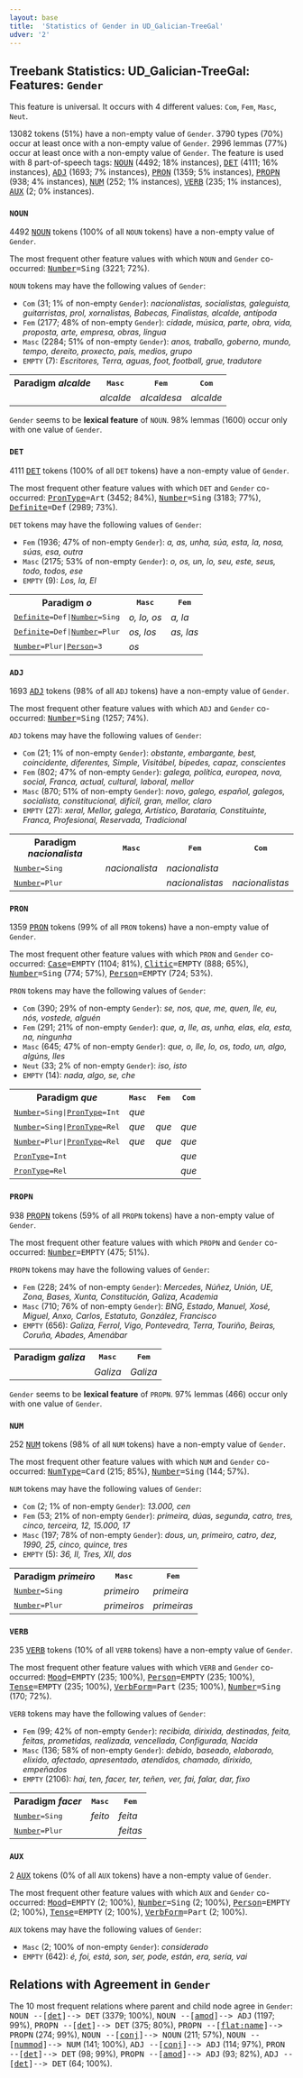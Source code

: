 ```yaml
---
layout: base
title:  'Statistics of Gender in UD_Galician-TreeGal'
udver: '2'
---
```


## Treebank Statistics: UD_Galician-TreeGal: Features: `Gender`

This feature is universal.
It occurs with 4 different values: `Com`, `Fem`, `Masc`, `Neut`.

13082 tokens (51%) have a non-empty value of `Gender`.
3790 types (70%) occur at least once with a non-empty value of `Gender`.
2996 lemmas (77%) occur at least once with a non-empty value of `Gender`.
The feature is used with 8 part-of-speech tags: <tt><a href="gl_treegal-pos-NOUN.html">NOUN</a></tt> (4492; 18% instances), <tt><a href="gl_treegal-pos-DET.html">DET</a></tt> (4111; 16% instances), <tt><a href="gl_treegal-pos-ADJ.html">ADJ</a></tt> (1693; 7% instances), <tt><a href="gl_treegal-pos-PRON.html">PRON</a></tt> (1359; 5% instances), <tt><a href="gl_treegal-pos-PROPN.html">PROPN</a></tt> (938; 4% instances), <tt><a href="gl_treegal-pos-NUM.html">NUM</a></tt> (252; 1% instances), <tt><a href="gl_treegal-pos-VERB.html">VERB</a></tt> (235; 1% instances), <tt><a href="gl_treegal-pos-AUX.html">AUX</a></tt> (2; 0% instances).

### `NOUN`

4492 <tt><a href="gl_treegal-pos-NOUN.html">NOUN</a></tt> tokens (100% of all `NOUN` tokens) have a non-empty value of `Gender`.

The most frequent other feature values with which `NOUN` and `Gender` co-occurred: <tt><a href="gl_treegal-feat-Number.html">Number</a></tt><tt>=Sing</tt> (3221; 72%).

`NOUN` tokens may have the following values of `Gender`:

* `Com` (31; 1% of non-empty `Gender`): <em>nacionalistas, socialistas, galeguista, guitarristas, prol, xornalistas, Babecas, Finalistas, alcalde, antípoda</em>
* `Fem` (2177; 48% of non-empty `Gender`): <em>cidade, música, parte, obra, vida, proposta, arte, empresa, obras, lingua</em>
* `Masc` (2284; 51% of non-empty `Gender`): <em>anos, traballo, goberno, mundo, tempo, dereito, proxecto, país, medios, grupo</em>
* `EMPTY` (7): <em>Escritores, Terra, aguas, foot, football, grue, tradutore</em>

<table>
  <tr><th>Paradigm <i>alcalde</i></th><th><tt>Masc</tt></th><th><tt>Fem</tt></th><th><tt>Com</tt></th></tr>
  <tr><td><tt></tt></td><td><em>alcalde</em></td><td><em>alcaldesa</em></td><td><em>alcalde</em></td></tr>
</table>

`Gender` seems to be **lexical feature** of `NOUN`. 98% lemmas (1600) occur only with one value of `Gender`.

### `DET`

4111 <tt><a href="gl_treegal-pos-DET.html">DET</a></tt> tokens (100% of all `DET` tokens) have a non-empty value of `Gender`.

The most frequent other feature values with which `DET` and `Gender` co-occurred: <tt><a href="gl_treegal-feat-PronType.html">PronType</a></tt><tt>=Art</tt> (3452; 84%), <tt><a href="gl_treegal-feat-Number.html">Number</a></tt><tt>=Sing</tt> (3183; 77%), <tt><a href="gl_treegal-feat-Definite.html">Definite</a></tt><tt>=Def</tt> (2989; 73%).

`DET` tokens may have the following values of `Gender`:

* `Fem` (1936; 47% of non-empty `Gender`): <em>a, as, unha, súa, esta, la, nosa, súas, esa, outra</em>
* `Masc` (2175; 53% of non-empty `Gender`): <em>o, os, un, lo, seu, este, seus, todo, todos, ese</em>
* `EMPTY` (9): <em>Los, la, El</em>

<table>
  <tr><th>Paradigm <i>o</i></th><th><tt>Masc</tt></th><th><tt>Fem</tt></th></tr>
  <tr><td><tt><tt><a href="gl_treegal-feat-Definite.html">Definite</a></tt><tt>=Def</tt>|<tt><a href="gl_treegal-feat-Number.html">Number</a></tt><tt>=Sing</tt></tt></td><td><em>o, lo, os</em></td><td><em>a, la</em></td></tr>
  <tr><td><tt><tt><a href="gl_treegal-feat-Definite.html">Definite</a></tt><tt>=Def</tt>|<tt><a href="gl_treegal-feat-Number.html">Number</a></tt><tt>=Plur</tt></tt></td><td><em>os, los</em></td><td><em>as, las</em></td></tr>
  <tr><td><tt><tt><a href="gl_treegal-feat-Number.html">Number</a></tt><tt>=Plur</tt>|<tt><a href="gl_treegal-feat-Person.html">Person</a></tt><tt>=3</tt></tt></td><td><em>os</em></td><td></td></tr>
</table>

### `ADJ`

1693 <tt><a href="gl_treegal-pos-ADJ.html">ADJ</a></tt> tokens (98% of all `ADJ` tokens) have a non-empty value of `Gender`.

The most frequent other feature values with which `ADJ` and `Gender` co-occurred: <tt><a href="gl_treegal-feat-Number.html">Number</a></tt><tt>=Sing</tt> (1257; 74%).

`ADJ` tokens may have the following values of `Gender`:

* `Com` (21; 1% of non-empty `Gender`): <em>obstante, embargante, best, coincidente, diferentes, Simple, Visitábel, bípedes, capaz, conscientes</em>
* `Fem` (802; 47% of non-empty `Gender`): <em>galega, política, europea, nova, social, Franca, actual, cultural, laboral, mellor</em>
* `Masc` (870; 51% of non-empty `Gender`): <em>novo, galego, español, galegos, socialista, constitucional, difícil, gran, mellor, claro</em>
* `EMPTY` (27): <em>xeral, Mellor, galega, Artístico, Barataria, Constituínte, Franca, Profesional, Reservada, Tradicional</em>

<table>
  <tr><th>Paradigm <i>nacionalista</i></th><th><tt>Masc</tt></th><th><tt>Fem</tt></th><th><tt>Com</tt></th></tr>
  <tr><td><tt><tt><a href="gl_treegal-feat-Number.html">Number</a></tt><tt>=Sing</tt></tt></td><td><em>nacionalista</em></td><td><em>nacionalista</em></td><td></td></tr>
  <tr><td><tt><tt><a href="gl_treegal-feat-Number.html">Number</a></tt><tt>=Plur</tt></tt></td><td></td><td><em>nacionalistas</em></td><td><em>nacionalistas</em></td></tr>
</table>

### `PRON`

1359 <tt><a href="gl_treegal-pos-PRON.html">PRON</a></tt> tokens (99% of all `PRON` tokens) have a non-empty value of `Gender`.

The most frequent other feature values with which `PRON` and `Gender` co-occurred: <tt><a href="gl_treegal-feat-Case.html">Case</a></tt><tt>=EMPTY</tt> (1104; 81%), <tt><a href="gl_treegal-feat-Clitic.html">Clitic</a></tt><tt>=EMPTY</tt> (888; 65%), <tt><a href="gl_treegal-feat-Number.html">Number</a></tt><tt>=Sing</tt> (774; 57%), <tt><a href="gl_treegal-feat-Person.html">Person</a></tt><tt>=EMPTY</tt> (724; 53%).

`PRON` tokens may have the following values of `Gender`:

* `Com` (390; 29% of non-empty `Gender`): <em>se, nos, que, me, quen, lle, eu, nós, vostede, alguén</em>
* `Fem` (291; 21% of non-empty `Gender`): <em>que, a, lle, as, unha, elas, ela, esta, na, ningunha</em>
* `Masc` (645; 47% of non-empty `Gender`): <em>que, o, lle, lo, os, todo, un, algo, algúns, lles</em>
* `Neut` (33; 2% of non-empty `Gender`): <em>iso, isto</em>
* `EMPTY` (14): <em>nada, algo, se, che</em>

<table>
  <tr><th>Paradigm <i>que</i></th><th><tt>Masc</tt></th><th><tt>Fem</tt></th><th><tt>Com</tt></th></tr>
  <tr><td><tt><tt><a href="gl_treegal-feat-Number.html">Number</a></tt><tt>=Sing</tt>|<tt><a href="gl_treegal-feat-PronType.html">PronType</a></tt><tt>=Int</tt></tt></td><td><em>que</em></td><td></td><td></td></tr>
  <tr><td><tt><tt><a href="gl_treegal-feat-Number.html">Number</a></tt><tt>=Sing</tt>|<tt><a href="gl_treegal-feat-PronType.html">PronType</a></tt><tt>=Rel</tt></tt></td><td><em>que</em></td><td><em>que</em></td><td><em>que</em></td></tr>
  <tr><td><tt><tt><a href="gl_treegal-feat-Number.html">Number</a></tt><tt>=Plur</tt>|<tt><a href="gl_treegal-feat-PronType.html">PronType</a></tt><tt>=Rel</tt></tt></td><td><em>que</em></td><td><em>que</em></td><td><em>que</em></td></tr>
  <tr><td><tt><tt><a href="gl_treegal-feat-PronType.html">PronType</a></tt><tt>=Int</tt></tt></td><td></td><td></td><td><em>que</em></td></tr>
  <tr><td><tt><tt><a href="gl_treegal-feat-PronType.html">PronType</a></tt><tt>=Rel</tt></tt></td><td></td><td></td><td><em>que</em></td></tr>
</table>

### `PROPN`

938 <tt><a href="gl_treegal-pos-PROPN.html">PROPN</a></tt> tokens (59% of all `PROPN` tokens) have a non-empty value of `Gender`.

The most frequent other feature values with which `PROPN` and `Gender` co-occurred: <tt><a href="gl_treegal-feat-Number.html">Number</a></tt><tt>=EMPTY</tt> (475; 51%).

`PROPN` tokens may have the following values of `Gender`:

* `Fem` (228; 24% of non-empty `Gender`): <em>Mercedes, Núñez, Unión, UE, Zona, Bases, Xunta, Constitución, Galiza, Academia</em>
* `Masc` (710; 76% of non-empty `Gender`): <em>BNG, Estado, Manuel, Xosé, Miguel, Anxo, Carlos, Estatuto, González, Francisco</em>
* `EMPTY` (656): <em>Galiza, Ferrol, Vigo, Pontevedra, Terra, Touriño, Beiras, Coruña, Abades, Amenábar</em>

<table>
  <tr><th>Paradigm <i>galiza</i></th><th><tt>Masc</tt></th><th><tt>Fem</tt></th></tr>
  <tr><td><tt></tt></td><td><em>Galiza</em></td><td><em>Galiza</em></td></tr>
</table>

`Gender` seems to be **lexical feature** of `PROPN`. 97% lemmas (466) occur only with one value of `Gender`.

### `NUM`

252 <tt><a href="gl_treegal-pos-NUM.html">NUM</a></tt> tokens (98% of all `NUM` tokens) have a non-empty value of `Gender`.

The most frequent other feature values with which `NUM` and `Gender` co-occurred: <tt><a href="gl_treegal-feat-NumType.html">NumType</a></tt><tt>=Card</tt> (215; 85%), <tt><a href="gl_treegal-feat-Number.html">Number</a></tt><tt>=Sing</tt> (144; 57%).

`NUM` tokens may have the following values of `Gender`:

* `Com` (2; 1% of non-empty `Gender`): <em>13.000, cen</em>
* `Fem` (53; 21% of non-empty `Gender`): <em>primeira, dúas, segunda, catro, tres, cinco, terceira, 12, 15.000, 17</em>
* `Masc` (197; 78% of non-empty `Gender`): <em>dous, un, primeiro, catro, dez, 1990, 25, cinco, quince, tres</em>
* `EMPTY` (5): <em>36, II, Tres, XII, dos</em>

<table>
  <tr><th>Paradigm <i>primeiro</i></th><th><tt>Masc</tt></th><th><tt>Fem</tt></th></tr>
  <tr><td><tt><tt><a href="gl_treegal-feat-Number.html">Number</a></tt><tt>=Sing</tt></tt></td><td><em>primeiro</em></td><td><em>primeira</em></td></tr>
  <tr><td><tt><tt><a href="gl_treegal-feat-Number.html">Number</a></tt><tt>=Plur</tt></tt></td><td><em>primeiros</em></td><td><em>primeiras</em></td></tr>
</table>

### `VERB`

235 <tt><a href="gl_treegal-pos-VERB.html">VERB</a></tt> tokens (10% of all `VERB` tokens) have a non-empty value of `Gender`.

The most frequent other feature values with which `VERB` and `Gender` co-occurred: <tt><a href="gl_treegal-feat-Mood.html">Mood</a></tt><tt>=EMPTY</tt> (235; 100%), <tt><a href="gl_treegal-feat-Person.html">Person</a></tt><tt>=EMPTY</tt> (235; 100%), <tt><a href="gl_treegal-feat-Tense.html">Tense</a></tt><tt>=EMPTY</tt> (235; 100%), <tt><a href="gl_treegal-feat-VerbForm.html">VerbForm</a></tt><tt>=Part</tt> (235; 100%), <tt><a href="gl_treegal-feat-Number.html">Number</a></tt><tt>=Sing</tt> (170; 72%).

`VERB` tokens may have the following values of `Gender`:

* `Fem` (99; 42% of non-empty `Gender`): <em>recibida, dirixida, destinadas, feita, feitas, prometidas, realizada, vencellada, Configurada, Nacida</em>
* `Masc` (136; 58% of non-empty `Gender`): <em>debido, baseado, elaborado, elixido, afectado, apresentado, atendidos, chamado, dirixido, empeñados</em>
* `EMPTY` (2106): <em>hai, ten, facer, ter, teñen, ver, fai, falar, dar, fixo</em>

<table>
  <tr><th>Paradigm <i>facer</i></th><th><tt>Masc</tt></th><th><tt>Fem</tt></th></tr>
  <tr><td><tt><tt><a href="gl_treegal-feat-Number.html">Number</a></tt><tt>=Sing</tt></tt></td><td><em>feito</em></td><td><em>feita</em></td></tr>
  <tr><td><tt><tt><a href="gl_treegal-feat-Number.html">Number</a></tt><tt>=Plur</tt></tt></td><td></td><td><em>feitas</em></td></tr>
</table>

### `AUX`

2 <tt><a href="gl_treegal-pos-AUX.html">AUX</a></tt> tokens (0% of all `AUX` tokens) have a non-empty value of `Gender`.

The most frequent other feature values with which `AUX` and `Gender` co-occurred: <tt><a href="gl_treegal-feat-Mood.html">Mood</a></tt><tt>=EMPTY</tt> (2; 100%), <tt><a href="gl_treegal-feat-Number.html">Number</a></tt><tt>=Sing</tt> (2; 100%), <tt><a href="gl_treegal-feat-Person.html">Person</a></tt><tt>=EMPTY</tt> (2; 100%), <tt><a href="gl_treegal-feat-Tense.html">Tense</a></tt><tt>=EMPTY</tt> (2; 100%), <tt><a href="gl_treegal-feat-VerbForm.html">VerbForm</a></tt><tt>=Part</tt> (2; 100%).

`AUX` tokens may have the following values of `Gender`:

* `Masc` (2; 100% of non-empty `Gender`): <em>considerado</em>
* `EMPTY` (642): <em>é, foi, está, son, ser, pode, están, era, sería, vai</em>

## Relations with Agreement in `Gender`

The 10 most frequent relations where parent and child node agree in `Gender`:
<tt>NOUN --[<tt><a href="gl_treegal-dep-det.html">det</a></tt>]--> DET</tt> (3379; 100%),
<tt>NOUN --[<tt><a href="gl_treegal-dep-amod.html">amod</a></tt>]--> ADJ</tt> (1197; 99%),
<tt>PROPN --[<tt><a href="gl_treegal-dep-det.html">det</a></tt>]--> DET</tt> (375; 80%),
<tt>PROPN --[<tt><a href="gl_treegal-dep-flat-name.html">flat:name</a></tt>]--> PROPN</tt> (274; 99%),
<tt>NOUN --[<tt><a href="gl_treegal-dep-conj.html">conj</a></tt>]--> NOUN</tt> (211; 57%),
<tt>NOUN --[<tt><a href="gl_treegal-dep-nummod.html">nummod</a></tt>]--> NUM</tt> (141; 100%),
<tt>ADJ --[<tt><a href="gl_treegal-dep-conj.html">conj</a></tt>]--> ADJ</tt> (114; 97%),
<tt>PRON --[<tt><a href="gl_treegal-dep-det.html">det</a></tt>]--> DET</tt> (98; 99%),
<tt>PROPN --[<tt><a href="gl_treegal-dep-amod.html">amod</a></tt>]--> ADJ</tt> (93; 82%),
<tt>ADJ --[<tt><a href="gl_treegal-dep-det.html">det</a></tt>]--> DET</tt> (64; 100%).

